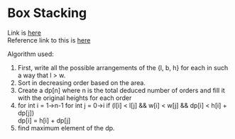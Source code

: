 # Box Stacking
Link is [here](https://practice.geeksforgeeks.org/problems/box-stacking/1)  
Reference link to this is [here](https://www.youtube.com/watch?time_continue=1&v=9mod_xRB-O0&feature=emb_title)  

Algorithm used: 
1. First, write all the possible arrangements of the {l, b, h} for each in such a way that l > w.
2. Sort in decreasing order based on the area. 
3. Create a dp[n] where n is the total deduced number of orders and fill it with the original heights for each order
4. for int i = 1->n-1
        for int j = 0->i
            if (l[i] < l[j] && w[i] < w[j] && dp[i] < h[i] + dp[j])        
                dp[i] = h[i] + dp[j]
5. find maximum element of the dp.